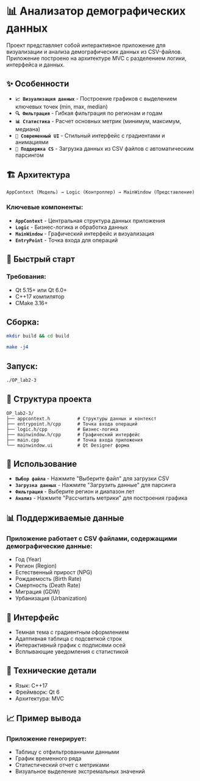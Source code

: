# 📊 Анализатор демографических данных
Проект представляет собой интерактивное приложение для визуализации и анализа демографических данных из CSV-файлов. Приложение построено на архитектуре MVC с разделением логики, интерфейса и данных.

## ✨ Особенности
- **`📈 Визуализация данных`** - Построение графиков с выделением ключевых точек (min, max, median)
- **`🔍 Фильтрация`** - Гибкая фильтрация по регионам и годам
- **`📊 Статистика`** - Расчет основных метрик (минимум, максимум, медиана)
- **`🎨 Современный UI`** - Стильный интерфейс с градиентами и анимациями
- **`💾 Поддержка CS`** - Загрузка данных из CSV файлов с автоматическим парсингом

## 🏗️ Архитектура
```text
AppContext (Модель) → Logic (Контроллер) → MainWindow (Представление)
```

### Ключевые компоненты:
- **`AppContext`** - Центральная структура данных приложения
- **`Logic`** - Бизнес-логика и обработка данных
- **`MainWindow`** - Графический интерфейс и визуализация
- **`EntryPoint`** - Точка входа для операций

## 🚀 Быстрый старт
### Требования:
- Qt 5.15+ или Qt 6.0+
- C++17 компилятор
- CMake 3.16+

## Сборка:
```bash
mkdir build && cd build
```
```cmake
make -j4
```
## Запуск:
```bash
./OP_lab2-3
```

## 📁 Структура проекта
```text
OP_lab2-3/
├── appcontext.h          # Структуры данных и контекст
├── entrypoint.h/cpp      # Точка входа операций
├── logic.h/cpp           # Бизнес-логика
├── mainwindow.h/cpp      # Графический интерфейс
├── main.cpp              # Точка входа приложения
└── mainwindow.ui         # Qt Designer форма
```
## 🎯 Использование
- **`Выбор файла`** - Нажмите "Выберите файл" для загрузки CSV
- **`Загрузка данных`** - Нажмите "Загрузить данные" для парсинга
- **`Фильтрация`** - Выберите регион и диапазон лет
- **`Анализ`** - Нажмите "Рассчитать метрики" для построения графика

## 📊 Поддерживаемые данные
### Приложение работает с CSV файлами, содержащими демографические данные:
- Год (Year)
- Регион (Region)
- Естественный прирост (NPG)
- Рождаемость (Birth Rate)
- Смертность (Death Rate)
- Миграция (GDW)
- Урбанизация (Urbanization)

## 🎨 Интерфейс
- Темная тема с градиентным оформлением
- Адаптивная таблица с подсветкой строк
- Интерактивный график с подписями осей
- Всплывающие уведомления с статистикой

## 🔧 Технические детали
- Язык: C++17
- Фреймворк: Qt 6
- Архитектура: MVC

## 📈 Пример вывода
### Приложение генерирует:
- Таблицу с отфильтрованными данными
- График временного ряда
- Статистический отчет с метриками
- Визуальное выделение экстремальных значений
